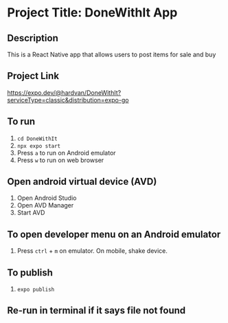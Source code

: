 # Project Title: DoneWithIt App

## Description

This is a React Native app that allows users to post items for sale and buy

## Project Link

https://expo.dev/@hardvan/DoneWithIt?serviceType=classic&distribution=expo-go

## To run

1. `cd DoneWithIt`
2. `npx expo start`
3. Press `a` to run on Android emulator
4. Press `w` to run on web browser

## Open android virtual device (AVD)

1. Open Android Studio
2. Open AVD Manager
3. Start AVD

## To open developer menu on an Android emulator

1. Press `ctrl` + `m` on emulator. On mobile, shake device.

## To publish

1. `expo publish`

## Re-run in terminal if it says file not found
